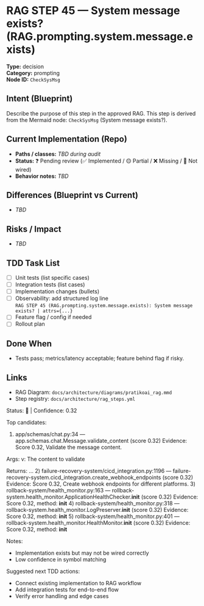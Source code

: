 # RAG STEP 45 — System message exists? (RAG.prompting.system.message.exists)

**Type:** decision  
**Category:** prompting  
**Node ID:** `CheckSysMsg`

## Intent (Blueprint)
Describe the purpose of this step in the approved RAG. This step is derived from the Mermaid node: `CheckSysMsg` (System message exists?).

## Current Implementation (Repo)
- **Paths / classes:** _TBD during audit_
- **Status:** ❓ Pending review (✅ Implemented / 🟡 Partial / ❌ Missing / 🔌 Not wired)
- **Behavior notes:** _TBD_

## Differences (Blueprint vs Current)
- _TBD_

## Risks / Impact
- _TBD_

## TDD Task List
- [ ] Unit tests (list specific cases)
- [ ] Integration tests (list cases)
- [ ] Implementation changes (bullets)
- [ ] Observability: add structured log line  
  `RAG STEP 45 (RAG.prompting.system.message.exists): System message exists? | attrs={...}`
- [ ] Feature flag / config if needed
- [ ] Rollout plan

## Done When
- Tests pass; metrics/latency acceptable; feature behind flag if risky.

## Links
- RAG Diagram: `docs/architecture/diagrams/pratikoai_rag.mmd`
- Step registry: `docs/architecture/rag_steps.yml`


<!-- AUTO-AUDIT:BEGIN -->
Status: 🔌  |  Confidence: 0.32

Top candidates:
1) app/schemas/chat.py:34 — app.schemas.chat.Message.validate_content (score 0.32)
   Evidence: Score 0.32, Validate the message content.

Args:
    v: The content to validate

Returns:
  ...
2) failure-recovery-system/cicd_integration.py:1196 — failure-recovery-system.cicd_integration.create_webhook_endpoints (score 0.32)
   Evidence: Score 0.32, Create webhook endpoints for different platforms.
3) rollback-system/health_monitor.py:163 — rollback-system.health_monitor.ApplicationHealthChecker.__init__ (score 0.32)
   Evidence: Score 0.32, method: __init__
4) rollback-system/health_monitor.py:318 — rollback-system.health_monitor.LogPreserver.__init__ (score 0.32)
   Evidence: Score 0.32, method: __init__
5) rollback-system/health_monitor.py:401 — rollback-system.health_monitor.HealthMonitor.__init__ (score 0.32)
   Evidence: Score 0.32, method: __init__

Notes:
- Implementation exists but may not be wired correctly
- Low confidence in symbol matching

Suggested next TDD actions:
- Connect existing implementation to RAG workflow
- Add integration tests for end-to-end flow
- Verify error handling and edge cases
<!-- AUTO-AUDIT:END -->